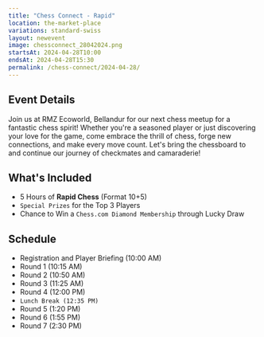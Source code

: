 ```yaml
---
title: "Chess Connect - Rapid"
location: the-market-place
variations: standard-swiss
layout: newevent
image: chessconnect_28042024.png
startsAt: 2024-04-28T10:00
endsAt: 2024-04-28T15:30
permalink: /chess-connect/2024-04-28/
---
```

## Event Details

Join us at RMZ Ecoworld, Bellandur for our next chess meetup for a
fantastic chess spirit! Whether you're a seasoned player or just discovering
your love for the game, come embrace the thrill of chess, forge new
connections, and make every move count. Let's bring the chessboard to and
continue our journey of checkmates and camaraderie!

## What's Included

* 5 Hours of **Rapid Chess** (Format 10+5)
* `Special Prizes` for the Top 3 Players
* Chance to Win a `Chess.com Diamond Membership` through Lucky Draw

## Schedule

- Registration and Player Briefing (10:00 AM)
- Round 1 (10:15 AM)
- Round 2 (10:50 AM)
- Round 3 (11:25 AM)
- Round 4 (12:00 PM)
- `Lunch Break (12:35 PM)`
- Round 5 (1:20 PM)
- Round 6 (1:55 PM)
- Round 7 (2:30 PM)
